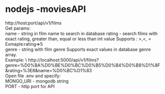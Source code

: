 # nodejs  -moviesAPI
http://host:port/api/v1/films \
Get params: \
name - string in film name to search in database
rating -  search films with exact rating, greater than, equal or  less than int value  Supports : >,<, = Exmaple:rating=>5 \
genre - string with film genre Supports exact values in  database genre array. \
Example: \ 
http://localhost:5000/api/v1/films?genre=%D0%BA%D0%BE%D0%BC%D0%B5%D0%B4%D0%B8%D1%8F&rating=%3E8&name=%D0%BC%D1%83  \
Open file .env and specify: \
MONGO_URI - mongodb string \
PORT - http port for API